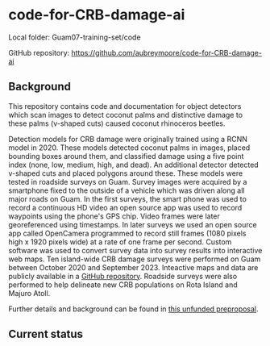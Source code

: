 # code-for-CRB-damage-ai

Local folder: Guam07-training-set/code

GitHub repository: <https://github.com/aubreymoore/code-for-CRB-damage-ai>

## Background

This repository contains code and documentation for object detectors which scan images to detect coconut palms and distinctive damage to these palms (v-shaped cuts) caused coconut rhinoceros beetles. 

Detection models for CRB damage were originally trained using a RCNN model in 2020.
These models detected coconut palms in images, placed bounding boxes around them, and classified damage using a five point index (none, low, medium, high, and dead).
An additional detector detected v-shaped cuts and placed polygons around these.
These models were tested in roadside surveys on Guam. 
Survey images were acquired by a smartphone fixed to the outside of a vehicle which was driven along all major roads on Guam. 
In the first surveys, the smart phone was used to record a continuous HD video an open source app was used to record waypoints using the phone's GPS chip.
Video frames were later georeferenced using timestamps.
In later surveys we used an open source app called OpenCamera programmed to record still frames (1080 pixels high x 1920 pixels wide) at a rate of one frame per second.
Custom software was used to convert survey data into survey results into interactive web maps. 
Ten island-wide CRB damage surveys were performed on Guam between October 2020 and September 2023.
Inteactive maps and data are publicly available in a [GitHub repository](https://aubreymoore.github.io/Guam-CRB-web-maps/).
Roadside surveys were also performed to help delineate new CRB populations on Rota Island and Majuro Atoll.

Further details and background can be found in [this unfunded preproposal](https://aubreymoore.github.io/serdp-crb-damage/preproposal.pdf).

## Current status



